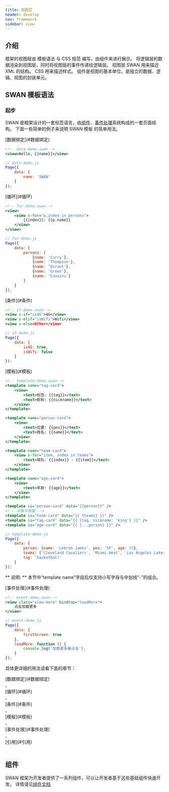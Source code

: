 ```yaml
---
title: 视图层
header: develop
nav: framework
sidebar: view
---
```

介绍
-----
框架的视图层由 模板语法 与 CSS 规范 编写，由组件来进行展示。
将逻辑层的数据渲染到视图层，同时将视图层的事件传递给逻辑层。
视图层 SWAN 用来描述 XML 的结构。
CSS 用来描述样式。
组件是视图的基本单位，是独立的数据、逻辑、视图的封装单元。

SWAN 模板语法
-----


### 起步

SWAN 是框架设计的一套标签语言，由[组件](../../component/view)、[事件处理](#事件处理)系统构成的一套页面结构。
下面一些简单的例子来说明 SWAN 模板 的简单用法。

<div class="notice">[数据绑定](#数据绑定)</div>

```xml
<!-- data-demo.swan-->
<view>Hello, {{name}}</view>
```

```javascript
// data-demo.js
Page({
    data: {
        name: 'SWAN'
    }
});

```

<div class="notice">[循环](#循环)</div>

```xml
<!-- for-demo.swan-->
<view>
    <view s-for="p,index in persons">
        {{index}}: {{p.name}}
    </view>
</view>
```
```javascript
// for-demo.js
Page({
    data: {
        persons: [
            {name: 'Curry'},
            {name: 'Thompson'},
            {name: 'Durant'},
            {name: 'Green'},
            {name: 'Cousins'}
        ]
    }
});
```

<div class="notice">[条件](#条件)</div>

```xml
<!-- if-demo.swan-->
<view s-if="is4G">4G</view>
<view s-elif="isWifi">Wifi</view>
<view s-else>Other</view>
```
```javascript
// if-demo.js
Page({
    data: {
        is4G: true,
        isWifi: false
    }
});
```

<div class="notice">[模板](#模板)</div>

```xml
<!-- template-demo.swan-->
<template name="tag-card">
    <view>
        <text>标签: {{tag}}</text>
        <text>昵称: {{nickname}}</text>
    </view>
</template>

<template name="person-card">
    <view>
        <text>位置: {{pos}}</text>
        <text>姓名: {{name}}</text>
    </view>
</template>

<template name="team-card">
    <view s-for="item, index in teams">
        <text>球队: {{index}} - {{item}}</text>
    </view>
</template>

<template name="age-card">
    <view>
        <text>年龄: {{age}}</text>
    </view>
</template>

<template is="person-card" data="{{person}}" />
<!-- 对象字面量 -->
<template is="team-card" data="{{ {teams} }}" />
<template is="tag-card" data="{{ {tag, nickname: 'king'} }}" />
<template is="age-card" data="{{ {...person} }}" />

```
```javascript
// template-demo.js
Page({
    data: {
        person: {name: 'Lebron James', pos: 'SF', age: 33},
        teams: ['Cleveland Cavaliers', 'Miami Heat', 'Los Angeles Lakers'],
        tag: 'basketball'
    }
});
```

** 说明:  **
本节中“template name”字段后仅支持小写字母与中划线“-”的组合。

<div class="notice">[事件处理](#事件处理)</div>


```xml
<!-- event-demo.swan-->
<view class="view-more" bindtap="loadMore">
    点击加载更多
</view>
```

```javascript
// event-demo.js
Page({
    data: {
        firstScreen: true
    },
    loadMore: function () {
        console.log('加载更多被点击');
    }
});
```
具体更详细的用法请看下面的章节：
<div class="notice">[数据绑定](#数据绑定)</div>、<div class="notice">[循环](#循环)</div>、<div class="notice">[条件](#条件)</div>、<div class="notice">[模板](#模板)</div>、<div class="notice">[事件处理](#事件处理)</div>、<div class="notice">[引用](#引用)</div>

<br />



组件
----
SWAN 框架为开发者提供了一系列组件，可以让开发者基于这些基础组件快速开发。
详情请见[组件文档](../../component/componentlist)
